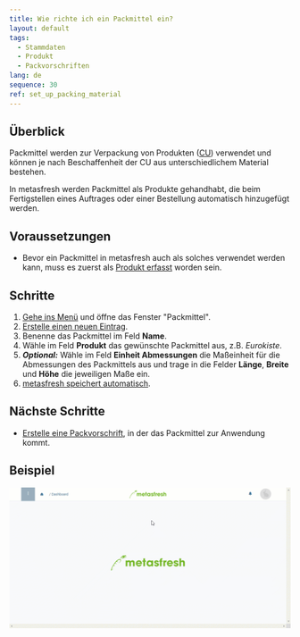 ```yaml
---
title: Wie richte ich ein Packmittel ein?
layout: default
tags:
  - Stammdaten
  - Produkt
  - Packvorschriften
lang: de
sequence: 30
ref: set_up_packing_material
---
```


## Überblick
Packmittel werden zur Verpackung von Produkten ([CU](Handling_Unit_System)) verwendet und können je nach Beschaffenheit der CU aus unterschiedlichem Material bestehen.

In metasfresh werden Packmittel als Produkte gehandhabt, die beim Fertigstellen eines Auftrages oder einer Bestellung automatisch hinzugefügt werden.

## Voraussetzungen
- Bevor ein Packmittel in metasfresh auch als solches verwendet werden kann, muss es zuerst als [Produkt erfasst](NeuesProdukt) worden sein.

## Schritte
1. [Gehe ins Menü](Menu) und öffne das Fenster "Packmittel".
1. [Erstelle einen neuen Eintrag](Neuer_Datensatz_Fenster_Webui).
1. Benenne das Packmittel im Feld **Name**.
1. Wähle im Feld **Produkt** das gewünschte Packmittel aus, z.B. *Eurokiste*.
1. ***Optional:*** Wähle im Feld **Einheit Abmessungen** die Maßeinheit für die Abmessungen des Packmittels aus und trage in die Felder **Länge**, **Breite** und **Höhe** die jeweiligen Maße ein.
1. [metasfresh speichert automatisch](Speicheranzeige).

## Nächste Schritte
- [Erstelle eine Packvorschrift](Packvorschrift_erstellen), in der das Packmittel zur Anwendung kommt.

## Beispiel
![](assets/Packmittel_einrichten.gif)
